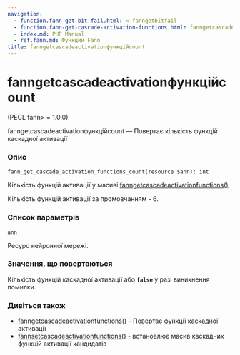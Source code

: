 ```yaml
---
navigation:
  - function.fann-get-bit-fail.html: « fanngetbitfail
  - function.fann-get-cascade-activation-functions.html: fanngetcascadeactivationfunctions »
  - index.md: PHP Manual
  - ref.fann.md: Функции Fann
title: fanngetcascadeactivationфункційcount
---
```

# fanngetcascadeactivationфункційcount

(PECL fann> = 1.0.0)

fanngetcascadeactivationфункційcount — Повертає кількість функцій каскадної активації

### Опис

```methodsynopsis
fann_get_cascade_activation_functions_count(resource $ann): int
```

Кількість функцій активації у масиві [fanngetcascadeactivationfunctions()](function.fann-get-cascade-activation-functions.html)

Кількість функцій активації за промовчанням - 6.

### Список параметрів

`ann`

Ресурс нейронної мережі.

### Значення, що повертаються

Кількість функцій каскадної активації або **`false`** у разі виникнення помилки.

### Дивіться також

-   [fanngetcascadeactivationfunctions()](function.fann-get-cascade-activation-functions.html) - Повертає функції каскадної активації
-   [fannsetcascadeactivationfunctions()](function.fann-set-cascade-activation-functions.html) - встановлює масив каскадних функцій активації кандидатів
